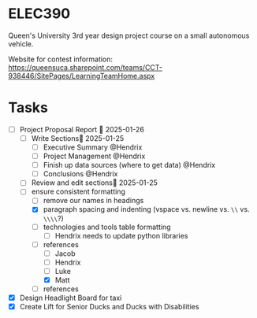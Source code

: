 # ELEC390
Queen's University 3rd year design project course on a small autonomous vehicle. 

Website for contest information: https://queensuca.sharepoint.com/teams/CCT-938446/SitePages/LearningTeamHome.aspx

# Tasks
- [ ] Project Proposal Report 📅 2025-01-26 
    - [ ] Write Sections📅 2025-01-25 
        - [ ] Executive Summary @Hendrix
        - [ ] Project Management @Hendrix
        - [ ] Finish up data sources (where to get data) @Hendrix
        - [ ] Conclusions @Hendrix
    - [ ] Review and edit sections🛫 2025-01-25 
    - [ ] ensure consistent formatting
        - [ ] remove our names in headings 
        - [x] paragraph spacing and indenting (vspace vs. newline vs. `\\` vs. `\\\\`?)
        - [ ] technologies and tools table formatting
            - [ ] Hendrix needs to update python libraries
        - [ ] references 
            - [ ] Jacob
            - [ ] Hendrix
            - [ ] Luke
            - [x] Matt
        - [ ] references
- [x] Design Headlight Board for taxi
- [x] Create Lift for Senior Ducks and Ducks with Disabilities
